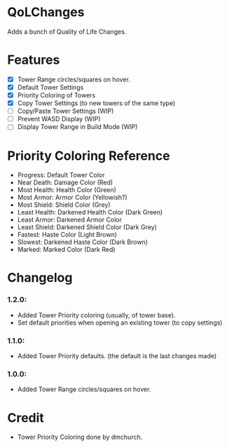 # QoLChanges

Adds a bunch of Quality of Life Changes.

# Features
- [X] Tower Range circles/squares on hover.
- [X] Default Tower Settings
- [X] Priority Coloring of Towers
- [X] Copy Tower Settings (to new towers of the same type)
- [ ] Copy/Paste Tower Settings (WIP)
- [ ] Prevent WASD Display (WIP)
- [ ] Display Tower Range in Build Mode (WIP)

# Priority Coloring Reference 
- Progress: Default Tower Color
- Near Death: Damage Color (Red)
- Most Health: Health Color (Green)
- Most Armor: Armor Color (Yellowish?)
- Most Shield: Shield Color (Grey)
- Least Health: Darkened Health Color (Dark Green)
- Least Armor: Darkened Armor Color
- Least Shield: Darkened Shield Color (Dark Grey)
- Fastest: Haste Color (Light Brown)
- Slowest: Darkened Haste Color (Dark Brown)
- Marked: Marked Color (Dark Red)

# Changelog
### 1.2.0:
- Added Tower Priority coloring (usually, of tower base).
- Set default priorities when opening an existing tower (to copy settings)
### 1.1.0:
- Added Tower Priority defaults. (the default is the last changes made)
### 1.0.0:
- Added Tower Range circles/squares on hover.

# Credit
- Tower Priority Coloring done by dmchurch.
